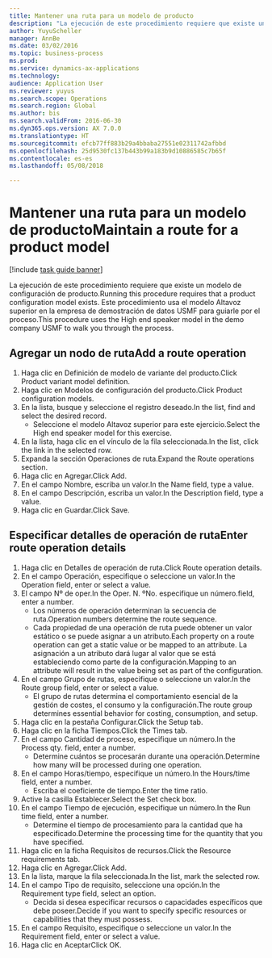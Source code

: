 ```yaml
--- 
title: Mantener una ruta para un modelo de producto
description: "La ejecución de este procedimiento requiere que existe un modelo de configuración de producto."
author: YuyuScheller
manager: AnnBe
ms.date: 03/02/2016
ms.topic: business-process
ms.prod: 
ms.service: dynamics-ax-applications
ms.technology: 
audience: Application User
ms.reviewer: yuyus
ms.search.scope: Operations
ms.search.region: Global
ms.author: bis
ms.search.validFrom: 2016-06-30
ms.dyn365.ops.version: AX 7.0.0
ms.translationtype: HT
ms.sourcegitcommit: efcb77ff883b29a4bbaba27551e02311742afbbd
ms.openlocfilehash: 25d9530fc137b443b99a183b9d10886585c7b65f
ms.contentlocale: es-es
ms.lasthandoff: 05/08/2018

---
```

# <a name="maintain-a-route-for-a-product-model"></a><span data-ttu-id="00636-103">Mantener una ruta para un modelo de producto</span><span class="sxs-lookup"><span data-stu-id="00636-103">Maintain a route for a product model</span></span>

[!include [task guide banner](../../includes/task-guide-banner.md)]

<span data-ttu-id="00636-104">La ejecución de este procedimiento requiere que existe un modelo de configuración de producto.</span><span class="sxs-lookup"><span data-stu-id="00636-104">Running this procedure requires that a product configuration model exists.</span></span> <span data-ttu-id="00636-105">Este procedimiento usa el modelo Altavoz superior en la empresa de demostración de datos USMF para guiarle por el proceso.</span><span class="sxs-lookup"><span data-stu-id="00636-105">This procedure uses the High end speaker model in the demo company USMF to walk you through the process.</span></span>


## <a name="add-a-route-operation"></a><span data-ttu-id="00636-106">Agregar un nodo de ruta</span><span class="sxs-lookup"><span data-stu-id="00636-106">Add a route operation</span></span>
1. <span data-ttu-id="00636-107">Haga clic en Definición de modelo de variante del producto.</span><span class="sxs-lookup"><span data-stu-id="00636-107">Click Product variant model definition.</span></span>
2. <span data-ttu-id="00636-108">Haga clic en Modelos de configuración del producto.</span><span class="sxs-lookup"><span data-stu-id="00636-108">Click Product configuration models.</span></span>
3. <span data-ttu-id="00636-109">En la lista, busque y seleccione el registro deseado.</span><span class="sxs-lookup"><span data-stu-id="00636-109">In the list, find and select the desired record.</span></span>
    * <span data-ttu-id="00636-110">Seleccione el modelo Altavoz superior para este ejercicio.</span><span class="sxs-lookup"><span data-stu-id="00636-110">Select the High end speaker model for this exercise.</span></span>  
4. <span data-ttu-id="00636-111">En la lista, haga clic en el vínculo de la fila seleccionada.</span><span class="sxs-lookup"><span data-stu-id="00636-111">In the list, click the link in the selected row.</span></span>
5. <span data-ttu-id="00636-112">Expanda la sección Operaciones de ruta.</span><span class="sxs-lookup"><span data-stu-id="00636-112">Expand the Route operations section.</span></span>
6. <span data-ttu-id="00636-113">Haga clic en Agregar.</span><span class="sxs-lookup"><span data-stu-id="00636-113">Click Add.</span></span>
7. <span data-ttu-id="00636-114">En el campo Nombre, escriba un valor.</span><span class="sxs-lookup"><span data-stu-id="00636-114">In the Name field, type a value.</span></span>
8. <span data-ttu-id="00636-115">En el campo Descripción, escriba un valor.</span><span class="sxs-lookup"><span data-stu-id="00636-115">In the Description field, type a value.</span></span>
9. <span data-ttu-id="00636-116">Haga clic en Guardar.</span><span class="sxs-lookup"><span data-stu-id="00636-116">Click Save.</span></span>

## <a name="enter-route-operation-details"></a><span data-ttu-id="00636-117">Especificar detalles de operación de ruta</span><span class="sxs-lookup"><span data-stu-id="00636-117">Enter route operation details</span></span>
1. <span data-ttu-id="00636-118">Haga clic en Detalles de operación de ruta.</span><span class="sxs-lookup"><span data-stu-id="00636-118">Click Route operation details.</span></span>
2. <span data-ttu-id="00636-119">En el campo Operación, especifique o seleccione un valor.</span><span class="sxs-lookup"><span data-stu-id="00636-119">In the Operation field, enter or select a value.</span></span>
3. <span data-ttu-id="00636-120">El campo Nº de oper.</span><span class="sxs-lookup"><span data-stu-id="00636-120">In the Oper.</span></span> <span data-ttu-id="00636-121">N. º</span><span class="sxs-lookup"><span data-stu-id="00636-121">No.</span></span> <span data-ttu-id="00636-122">especifique un número.</span><span class="sxs-lookup"><span data-stu-id="00636-122">field, enter a number.</span></span>
    * <span data-ttu-id="00636-123">Los números de operación determinan la secuencia de ruta.</span><span class="sxs-lookup"><span data-stu-id="00636-123">Operation numbers determine the route sequence.</span></span>  
    * <span data-ttu-id="00636-124">Cada propiedad de una operación de ruta puede obtener un valor estático o se puede asignar a un atributo.</span><span class="sxs-lookup"><span data-stu-id="00636-124">Each property on a route operation can get a static value or be mapped to an attribute.</span></span> <span data-ttu-id="00636-125">La asignación a un atributo dará lugar al valor que se está estableciendo como parte de la configuración.</span><span class="sxs-lookup"><span data-stu-id="00636-125">Mapping to an attribute will result in the value being set as part of the configuration.</span></span>  
4. <span data-ttu-id="00636-126">En el campo Grupo de rutas, especifique o seleccione un valor.</span><span class="sxs-lookup"><span data-stu-id="00636-126">In the Route group field, enter or select a value.</span></span>
    * <span data-ttu-id="00636-127">El grupo de rutas determina el comportamiento esencial de la gestión de costes, el consumo y la configuración.</span><span class="sxs-lookup"><span data-stu-id="00636-127">The route group determines essential behavior for costing, consumption, and setup.</span></span>  
5. <span data-ttu-id="00636-128">Haga clic en la pestaña Configurar.</span><span class="sxs-lookup"><span data-stu-id="00636-128">Click the Setup tab.</span></span>
6. <span data-ttu-id="00636-129">Haga clic en la ficha Tiempos.</span><span class="sxs-lookup"><span data-stu-id="00636-129">Click the Times tab.</span></span>
7. <span data-ttu-id="00636-130">En el campo Cantidad de proceso, especifique un número.</span><span class="sxs-lookup"><span data-stu-id="00636-130">In the Process qty. field, enter a number.</span></span>
    * <span data-ttu-id="00636-131">Determine cuántos se procesarán durante una operación.</span><span class="sxs-lookup"><span data-stu-id="00636-131">Determine how many will be processed during one operation.</span></span>  
8. <span data-ttu-id="00636-132">En el campo Horas/tiempo, especifique un número.</span><span class="sxs-lookup"><span data-stu-id="00636-132">In the Hours/time field, enter a number.</span></span>
    * <span data-ttu-id="00636-133">Escriba el coeficiente de tiempo.</span><span class="sxs-lookup"><span data-stu-id="00636-133">Enter the time ratio.</span></span>  
9. <span data-ttu-id="00636-134">Active la casilla Establecer.</span><span class="sxs-lookup"><span data-stu-id="00636-134">Select the Set check box.</span></span>
10. <span data-ttu-id="00636-135">En el campo Tiempo de ejecución, especifique un número.</span><span class="sxs-lookup"><span data-stu-id="00636-135">In the Run time field, enter a number.</span></span>
    * <span data-ttu-id="00636-136">Determine el tiempo de procesamiento para la cantidad que ha especificado.</span><span class="sxs-lookup"><span data-stu-id="00636-136">Determine the processing time for the quantity that you have specified.</span></span>  
11. <span data-ttu-id="00636-137">Haga clic en la ficha Requisitos de recursos.</span><span class="sxs-lookup"><span data-stu-id="00636-137">Click the Resource requirements tab.</span></span>
12. <span data-ttu-id="00636-138">Haga clic en Agregar.</span><span class="sxs-lookup"><span data-stu-id="00636-138">Click Add.</span></span>
13. <span data-ttu-id="00636-139">En la lista, marque la fila seleccionada.</span><span class="sxs-lookup"><span data-stu-id="00636-139">In the list, mark the selected row.</span></span>
14. <span data-ttu-id="00636-140">En el campo Tipo de requisito, seleccione una opción.</span><span class="sxs-lookup"><span data-stu-id="00636-140">In the Requirement type field, select an option.</span></span>
    * <span data-ttu-id="00636-141">Decida si desea especificar recursos o capacidades específicos que debe poseer.</span><span class="sxs-lookup"><span data-stu-id="00636-141">Decide if you want to specify specific resources or capabilities that they must possess.</span></span>  
15. <span data-ttu-id="00636-142">En el campo Requisito, especifique o seleccione un valor.</span><span class="sxs-lookup"><span data-stu-id="00636-142">In the Requirement field, enter or select a value.</span></span>
16. <span data-ttu-id="00636-143">Haga clic en Aceptar</span><span class="sxs-lookup"><span data-stu-id="00636-143">Click OK.</span></span>


